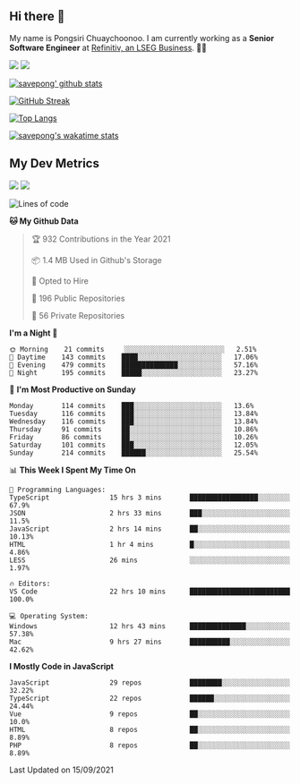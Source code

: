 ## Hi there 👋

My name is Pongsiri Chuaychoonoo. I am currently working as a **Senior Software Engineer** at [Refinitiv, an LSEG Business](https://www.refinitiv.com). 👨‍💻

[<img src="https://img.shields.io/badge/savepong.com-%230077B5.svg?&style=for-the-badge&color=81e6d9" />](https://savepong.com)
[<img src="https://img.shields.io/badge/linkedin-%230077B5.svg?&style=for-the-badge&logo=linkedin&logoColor=white" />](https://www.linkedin.com/in/savepong)

[![savepong' github stats](https://github-readme-stats.vercel.app/api?username=savepong&show_icons=true&count_private=true&theme=gotham&hide_border=true&bg_color=00000000&text_color=768390FF)](https://savepong.com/posts/stats)

[![GitHub Streak](https://github-readme-streak-stats.herokuapp.com?user=savepong&theme=gotham&hide_border=true&background=00000000&dates=768390FF)](https://savepong.com/posts/stats)

[![Top Langs](https://github-readme-stats.vercel.app/api/top-langs/?username=savepong&layout=compact&langs_count=10&theme=gotham&hide_border=true&bg_color=00000000&text_color=768390FF)](https://savepong.com/posts/stats)

[![savepong's wakatime stats](https://github-readme-stats.vercel.app/api/wakatime?username=@savepong&layout=default&theme=gotham&hide_border=true&bg_color=00000000&text_color=768390FF)](https://savepong.com/posts/stats)

## My Dev Metrics

[![](https://komarev.com/ghpvc/?username=savepong&color=blue&label=Profile%20Views)](https://github.com/savepong)
[![](https://img.shields.io/github/followers/savepong?label=GitHub%20Followers)](https://github.com/savepong)

<!--START_SECTION:waka-->
![Lines of code](https://img.shields.io/badge/From%20Hello%20World%20I%27ve%20Written-8.8%20million%20lines%20of%20code-blue)

**🐱 My Github Data** 

> 🏆 932 Contributions in the Year 2021
 > 
> 📦 1.4 MB Used in Github's Storage 
 > 
> 💼 Opted to Hire
 > 
> 📜 196 Public Repositories 
 > 
> 🔑 56 Private Repositories  
 > 
**I'm a Night 🦉** 

```text
🌞 Morning    21 commits     ░░░░░░░░░░░░░░░░░░░░░░░░░   2.51% 
🌆 Daytime    143 commits    ████░░░░░░░░░░░░░░░░░░░░░   17.06% 
🌃 Evening    479 commits    ██████████████░░░░░░░░░░░   57.16% 
🌙 Night      195 commits    █████░░░░░░░░░░░░░░░░░░░░   23.27%

```
📅 **I'm Most Productive on Sunday** 

```text
Monday       114 commits    ███░░░░░░░░░░░░░░░░░░░░░░   13.6% 
Tuesday      116 commits    ███░░░░░░░░░░░░░░░░░░░░░░   13.84% 
Wednesday    116 commits    ███░░░░░░░░░░░░░░░░░░░░░░   13.84% 
Thursday     91 commits     ██░░░░░░░░░░░░░░░░░░░░░░░   10.86% 
Friday       86 commits     ██░░░░░░░░░░░░░░░░░░░░░░░   10.26% 
Saturday     101 commits    ███░░░░░░░░░░░░░░░░░░░░░░   12.05% 
Sunday       214 commits    ██████░░░░░░░░░░░░░░░░░░░   25.54%

```


📊 **This Week I Spent My Time On** 

```text
💬 Programming Languages: 
TypeScript               15 hrs 3 mins       █████████████████░░░░░░░░   67.9% 
JSON                     2 hrs 33 mins       ███░░░░░░░░░░░░░░░░░░░░░░   11.5% 
JavaScript               2 hrs 14 mins       ██░░░░░░░░░░░░░░░░░░░░░░░   10.13% 
HTML                     1 hr 4 mins         █░░░░░░░░░░░░░░░░░░░░░░░░   4.86% 
LESS                     26 mins             ░░░░░░░░░░░░░░░░░░░░░░░░░   1.97%

🔥 Editors: 
VS Code                  22 hrs 10 mins      █████████████████████████   100.0%

💻 Operating System: 
Windows                  12 hrs 43 mins      ██████████████░░░░░░░░░░░   57.38% 
Mac                      9 hrs 27 mins       ██████████░░░░░░░░░░░░░░░   42.62%

```

**I Mostly Code in JavaScript** 

```text
JavaScript               29 repos            ████████░░░░░░░░░░░░░░░░░   32.22% 
TypeScript               22 repos            ██████░░░░░░░░░░░░░░░░░░░   24.44% 
Vue                      9 repos             ██░░░░░░░░░░░░░░░░░░░░░░░   10.0% 
HTML                     8 repos             ██░░░░░░░░░░░░░░░░░░░░░░░   8.89% 
PHP                      8 repos             ██░░░░░░░░░░░░░░░░░░░░░░░   8.89%

```



 Last Updated on 15/09/2021
<!--END_SECTION:waka-->

<!--
**savepong/savepong** is a ✨ _special_ ✨ repository because its `README.md` (this file) appears on your GitHub profile.

Here are some ideas to get you started:

- 🔭 I’m currently working on WebComponents and TypeScript.
- 🌱 I’m currently learning ...
- 👯 I’m looking to collaborate on ...
- 🤔 I’m looking for help with ...
- 💬 Ask me about ...
- 📫 How to reach me: ...
- 😄 Pronouns: ...
- ⚡ Fun fact: ...
-->
